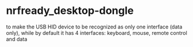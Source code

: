 nrfready_desktop-dongle
=======================

to make the USB HID device to be recognized as only one interface (data only), while by default 
it has 4 interfaces: keyboard, mouse, remote control and data
